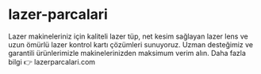 # lazer-parcalari
Lazer makineleriniz için kaliteli lazer tüp, net kesim sağlayan lazer lens ve uzun ömürlü lazer kontrol kartı çözümleri sunuyoruz. Uzman desteğimiz ve garantili ürünlerimizle makinelerinizden maksimum verim alın. Daha fazla bilgi 👉 lazerparcalari.com
